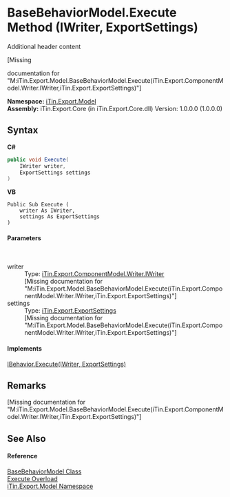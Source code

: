 # BaseBehaviorModel.Execute Method (IWriter, ExportSettings)
Additional header content 

\[Missing <summary> documentation for "M:iTin.Export.Model.BaseBehaviorModel.Execute(iTin.Export.ComponentModel.Writer.IWriter,iTin.Export.ExportSettings)"\]

**Namespace:**&nbsp;<a href="ef57ffcc-e95e-b212-5a46-9aa6f5a3511f">iTin.Export.Model</a><br />**Assembly:**&nbsp;iTin.Export.Core (in iTin.Export.Core.dll) Version: 1.0.0.0 (1.0.0.0)

## Syntax

**C#**<br />
``` C#
public void Execute(
	IWriter writer,
	ExportSettings settings
)
```

**VB**<br />
``` VB
Public Sub Execute ( 
	writer As IWriter,
	settings As ExportSettings
)
```


#### Parameters
&nbsp;<dl><dt>writer</dt><dd>Type: <a href="4a4ec51e-0091-39cb-54a3-b986f5b6ed9a">iTin.Export.ComponentModel.Writer.IWriter</a><br />\[Missing <param name="writer"/> documentation for "M:iTin.Export.Model.BaseBehaviorModel.Execute(iTin.Export.ComponentModel.Writer.IWriter,iTin.Export.ExportSettings)"\]</dd><dt>settings</dt><dd>Type: <a href="d8d655e9-5d05-0438-ab78-0c8d4761dd06">iTin.Export.ExportSettings</a><br />\[Missing <param name="settings"/> documentation for "M:iTin.Export.Model.BaseBehaviorModel.Execute(iTin.Export.ComponentModel.Writer.IWriter,iTin.Export.ExportSettings)"\]</dd></dl>

#### Implements
<a href="db6f6ad1-15ca-a734-c34d-dd25492ed563">IBehavior.Execute(IWriter, ExportSettings)</a><br />

## Remarks
\[Missing <remarks> documentation for "M:iTin.Export.Model.BaseBehaviorModel.Execute(iTin.Export.ComponentModel.Writer.IWriter,iTin.Export.ExportSettings)"\]

## See Also


#### Reference
<a href="f9334797-bdc1-1e81-7c19-cea545d52cb6">BaseBehaviorModel Class</a><br /><a href="c662399c-ea00-1359-17e4-fd95c9de3992">Execute Overload</a><br /><a href="ef57ffcc-e95e-b212-5a46-9aa6f5a3511f">iTin.Export.Model Namespace</a><br />